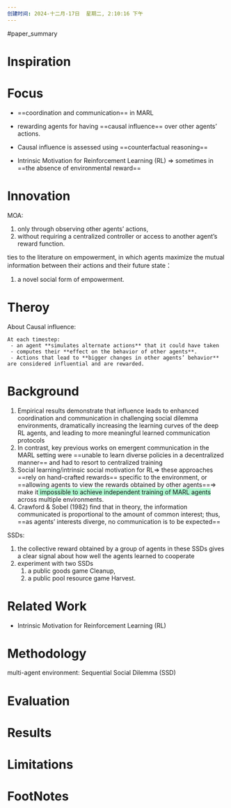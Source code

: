 ```yaml
---
创建时间: 2024-十二月-17日  星期二, 2:10:16 下午
---
```

#paper_summary 

# Inspiration



# Focus
 - ==coordination and communication== in MARL
 - rewarding agents for having ==causal influence== over other agents’ actions.
 - Causal influence is assessed using ==counterfactual reasoning==

 - Intrinsic Motivation for Reinforcement Learning (RL) $\Longrightarrow$ sometimes in ==the absence of environmental reward==


# Innovation
MOA:
1. only through observing other agents’ actions, 
2. without requiring a centralized controller or access to another agent’s reward function.

ties to the literature on empowerment, in which agents maximize the mutual information between their actions and their future state：
1. a novel social form of empowerment.



# Theroy
About Causal influence:
```ad-note
At each timestep:
 - an agent **simulates alternate actions** that it could have taken
 - computes their **effect on the behavior of other agents**. 
 - Actions that lead to **bigger changes in other agents’ behavior** are considered influential and are rewarded.
```


# Background
1. Empirical results demonstrate that influence leads to enhanced coordination and communication in challenging social dilemma environments, dramatically increasing the learning curves of the deep RL agents, and leading to more meaningful learned communication protocols
2. In contrast, key previous works on emergent communication in the MARL setting were ==unable to learn diverse policies in a decentralized manner== and had to resort to centralized training
3. Social learning/intrinsic social motivation for RL$\Longrightarrow$ these approaches ==rely on hand-crafted rewards== specific to the environment, or ==allowing agents to view the rewards obtained by other agents==$\Longrightarrow$ make it<span style="background:#affad1"> impossible to achieve independent training of MARL agents </span>across multiple environments.
4. Crawford & Sobel (1982) find that in theory, the information communicated is proportional to the amount of common interest; thus, ==as agents’ interests diverge, no communication is to be expected==

SSDs:
1. the collective reward obtained by a group of agents in these SSDs gives a clear signal about how well the agents learned to cooperate
2. experiment with two SSDs
	1. a public goods game Cleanup, 
	2. a public pool resource game Harvest.



# Related Work

 - Intrinsic Motivation for Reinforcement Learning (RL) 




# Methodology
multi-agent environment: Sequential Social Dilemma (SSD) 



# Evaluation



# Results



# Limitations


# FootNotes
